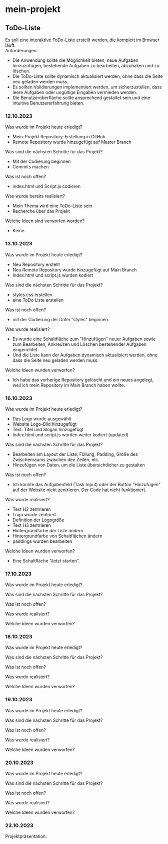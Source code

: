 # mein-projekt
## ToDo-Liste 
Es soll eine interaktive ToDo-Liste erstellt werden, die komplett im Browser läuft.  
Anforderungen: 
- Die Anwendung sollte die Möglichkeit bieten, neue Aufgaben hinzuzufügen,  bestehende Aufgaben zu bearbeiten, abzuhaken und zu löschen.  
- Die ToDo-Liste sollte dynamisch aktualisiert werden, ohne dass die Seite neu geladen  werden muss. 
- Es sollten Validierungen implementiert werden, um sicherzustellen, dass leere  Aufgaben oder ungültige Eingaben vermieden werden. 
- Die Benutzeroberfläche sollte ansprechend gestaltet sein und eine intuitive  Benutzererfahrung bieten. 

### 12.10.2023
Was wurde im Projekt heute erledigt?
- Mein-Projekt Repository-Erstellung in GitHub
- Remote Repository wurde hinzugefügt auf Master Branch

Was sind die nächsten Schritte für das Projekt? 
- Mit der Codierung beginnen
- Commits machen

Was ist noch offen? 
- index.html und Script.js codieren 

Was wurde bereits realisiert? 
- Mein Thema wird eine ToDo-Liste sein
- Recherche über das Projekt

Welche Ideen sind verworfen worden? 
- Keine.

### 13.10.2023
Was wurde im Projekt heute erledigt? 
- Neu Repository erstellt
- Neu Remote Repository wurde hinzugefügt auf Main Branch
- Index.html und script.js wurden kodiert
  
Was sind die nächsten Schritte für das Projekt? 
- styles.css erstellen
- eine ToDo Liste erstellen
  
Was ist noch offen?
- mit der Codierung der Datei "styles" beginnen.

Was wurde realisiert? 
- Es wurde eine Schaltfläche zum "Hinzufügen" neuer Aufgaben sowie zum Bearbeiten, Ankreuzen und Löschen bestehender Aufgaben eingerichtet.  
- Und die Liste kann der Aufgaben dynamisch aktualisiert werden, ohne dass die Seite neu geladen werden muss. 

Welche Ideen wurden verworfen?
- Ich habe das vorherige Repository gelöscht und ein neues angelegt, weil ich mein Repository im Main Branch haben wollte.

### 16.10.2023
Was wurde im Projekt heute erledigt?  
- Das Logo wurde ausgewählt
- Website Logo-Bild hinzugefügt
- Text: Titel und Slogan hinzugefügt
- Index.html und script.js wurden weiter kodiert (updated)

Was sind die nächsten Schritte für das Projekt? 
- Bearbeiten am Layout der Liste: Füllung, Padding, Größe des Zwischenraums zwischen den Zeilen, etc.
- Hinzufügen von Daten, um die Liste übersichtlicher zu gestalten

Was ist noch offen? 
- Ich konnte das Aufgabenfeld (Task Input) oder der Button "Hinzufügen" auf der Website nicht zentrieren.
Der Code hat nicht funktioniert.

Was wurde realisiert? 
- Text H2 zentrieren
- Logo wurde zentriert
- Definition der Logogröße
- Text H3 zentrieren
- Hintergrundfarbe der Liste ändern
- Hintergrundfarbe von Schaltflächen ändern
- paddings wurden bearbeiten

Welche Ideen wurden verworfen?
- Eine Schaltfläche "Jetzt starten".

### 17.10.2023
Was wurde im Projekt heute erledigt?  

Was sind die nächsten Schritte für das Projekt? 

Was ist noch offen? 

Was wurde realisiert? 

Welche Ideen wurden verworfen?

### 18.10.2023
Was wurde im Projekt heute erledigt?  

Was sind die nächsten Schritte für das Projekt? 

Was ist noch offen? 

Was wurde realisiert? 

Welche Ideen wurden verworfen?

### 19.10.2023
Was wurde im Projekt heute erledigt?  

Was sind die nächsten Schritte für das Projekt? 

Was ist noch offen? 

Was wurde realisiert? 

Welche Ideen wurden verworfen?

### 20.10.2023
Was wurde im Projekt heute erledigt?  

Was sind die nächsten Schritte für das Projekt? 

Was ist noch offen? 

Was wurde realisiert? 

Welche Ideen wurden verworfen?

### 23.10.2023
Projektpräsentation.
